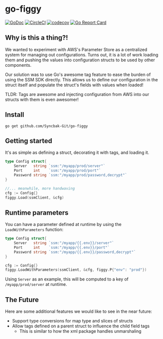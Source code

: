 # go-figgy

[![GoDoc](https://img.shields.io/badge/godoc-reference-blue.svg)](https://godoc.org/github.com/Syncbak-Git/go-figgy)
[![CircleCI](https://circleci.com/gh/Syncbak-Git/go-figgy/tree/master.svg?style=shield)](https://circleci.com/gh/Syncbak-Git/go-figgy/tree/master)
[![codecov](https://codecov.io/gh/Syncbak-Git/go-figgy/branch/master/graph/badge.svg)](https://codecov.io/gh/Syncbak-Git/go-figgy)
[![Go Report Card](https://goreportcard.com/badge/github.com/Syncbak-Git/go-figgy)](https://goreportcard.com/report/github.com/Syncbak-Git/go-figgy)

## Why is this a thing?!
We wanted to experiment with AWS's Parameter Store as a centralized system for managing out configurations.  Turns out, it is a lot of work loading them and pushing the values into configuration structs to be used by other components.  

Our solution was to use Go's awesome tag feature to ease the burden of using the SSM SDK directly.  This allows us to define our configuration in the struct itself and populate the struct's fields with values when loaded!

TLDR: Tags are awesome and injecting configuration from AWS into our structs with them is even awesomer!

## Install

`go get github.com/Syncbak-Git/go-figgy`

## Getting started

It's as simple as defining a struct, decorating it with tags, and loading it.

```Go
type Config struct{
    Server   string `ssm:"/myapp/prod/server"`
    Port     int    `ssm:"/myapp/prod/port"`
    Password string `ssm:"/myapp/prod/password,decrypt"`
}

//... meanwhile, more handwaving
cfg := Config{}
figgy.Load(ssmClient, &cfg)
```

## Runtime parameters

You can have a parameter defined at runtime by using the `LoadWithParameters` function:

``` go
type Config struct{
    Server   string `ssm:"/myapp/{{.env}}/server"`
    Port     int    `ssm:"/myapp/{{.env}}/port"`
    Password string `ssm:"/myapp/{{.env}}/password,decrypt"`
}

cfg := Config{}
figgy.LoadWithParameters(ssmClient, &cfg, figgy.P{"env": "prod"})
```

Using `Server` as an example, this will be computed to a key of `/myapp/prod/server` at runtime.

## The Future

Here are some additional features we would like to see in the near future:

- Support type conversions for map type and slices of structs
- Allow tags defined on a parent struct to influence the child field tags
  - This is similar to how the xml package handles unmarshaling